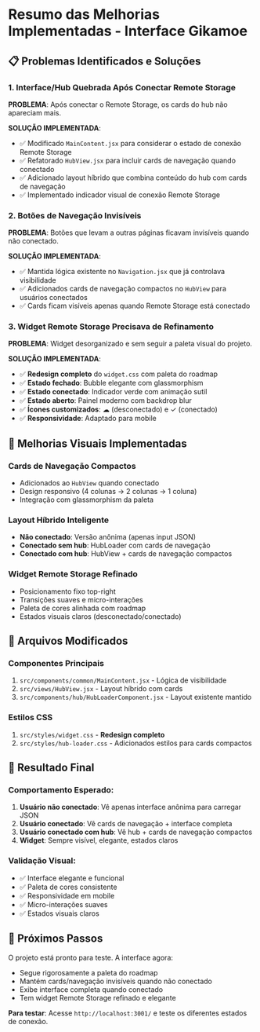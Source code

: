# Resumo das Melhorias Implementadas - Interface Gikamoe

## 📋 Problemas Identificados e Soluções

### 1. **Interface/Hub Quebrada Após Conectar Remote Storage**
**PROBLEMA**: Após conectar o Remote Storage, os cards do hub não apareciam mais.

**SOLUÇÃO IMPLEMENTADA**:
- ✅ Modificado `MainContent.jsx` para considerar o estado de conexão Remote Storage
- ✅ Refatorado `HubView.jsx` para incluir cards de navegação quando conectado
- ✅ Adicionado layout híbrido que combina conteúdo do hub com cards de navegação
- ✅ Implementado indicador visual de conexão Remote Storage

### 2. **Botões de Navegação Invisíveis**
**PROBLEMA**: Botões que levam a outras páginas ficavam invisíveis quando não conectado.

**SOLUÇÃO IMPLEMENTADA**:
- ✅ Mantida lógica existente no `Navigation.jsx` que já controlava visibilidade
- ✅ Adicionados cards de navegação compactos no `HubView` para usuários conectados
- ✅ Cards ficam visíveis apenas quando Remote Storage está conectado

### 3. **Widget Remote Storage Precisava de Refinamento**
**PROBLEMA**: Widget desorganizado e sem seguir a paleta visual do projeto.

**SOLUÇÃO IMPLEMENTADA**:
- ✅ **Redesign completo** do `widget.css` com paleta do roadmap
- ✅ **Estado fechado**: Bubble elegante com glassmorphism
- ✅ **Estado conectado**: Indicador verde com animação sutil
- ✅ **Estado aberto**: Painel moderno com backdrop blur
- ✅ **Ícones customizados**: ☁ (desconectado) e ✓ (conectado)
- ✅ **Responsividade**: Adaptado para mobile

## 🎨 Melhorias Visuais Implementadas

### **Cards de Navegação Compactos**
- Adicionados ao `HubView` quando conectado
- Design responsivo (4 colunas → 2 colunas → 1 coluna)
- Integração com glassmorphism da paleta

### **Layout Híbrido Inteligente**
- **Não conectado**: Versão anônima (apenas input JSON)
- **Conectado sem hub**: HubLoader com cards de navegação
- **Conectado com hub**: HubView + cards de navegação compactos

### **Widget Remote Storage Refinado**
- Posicionamento fixo top-right
- Transições suaves e micro-interações
- Paleta de cores alinhada com roadmap
- Estados visuais claros (desconectado/conectado)

## 🔧 Arquivos Modificados

### **Componentes Principais**
1. `src/components/common/MainContent.jsx` - Lógica de visibilidade
2. `src/views/HubView.jsx` - Layout híbrido com cards
3. `src/components/hub/HubLoaderComponent.jsx` - Layout existente mantido

### **Estilos CSS**
1. `src/styles/widget.css` - **Redesign completo**
2. `src/styles/hub-loader.css` - Adicionados estilos para cards compactos

## 🎯 Resultado Final

### **Comportamento Esperado**:
1. **Usuário não conectado**: Vê apenas interface anônima para carregar JSON
2. **Usuário conectado**: Vê cards de navegação + interface completa
3. **Usuário conectado com hub**: Vê hub + cards de navegação compactos
4. **Widget**: Sempre visível, elegante, estados claros

### **Validação Visual**:
- ✅ Interface elegante e funcional
- ✅ Paleta de cores consistente
- ✅ Responsividade em mobile
- ✅ Micro-interações suaves
- ✅ Estados visuais claros

## 🚀 Próximos Passos

O projeto está pronto para teste. A interface agora:
- Segue rigorosamente a paleta do roadmap
- Mantém cards/navegação invisíveis quando não conectado
- Exibe interface completa quando conectado
- Tem widget Remote Storage refinado e elegante

**Para testar**: Acesse `http://localhost:3001/` e teste os diferentes estados de conexão.
